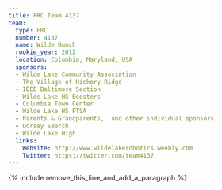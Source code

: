 ```yaml
---
title: FRC Team 4137
team:
  type: FRC
  number: 4137
  name: Wilde Bunch
  rookie_year: 2012
  location: Columbia, Maryland, USA
  sponsors:
  - Wilde Lake Community Association
  - The Village of Hickory Ridge
  - IEEE Baltimore Section
  - Wilde Lake HS Boosters
  - Columbia Town Center
  - Wilde Lake HS PTSA
  - Parents & Grandparents,  and other individual sponsors
  - Dorsey Search
  - Wilde Lake High
  links:
    Website: http://www.wildelakerobotics.weebly.com
    Twitter: https://twitter.com/team4137
---
```


{% include remove_this_line_and_add_a_paragraph %}